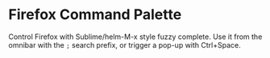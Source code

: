 # Firefox Command Palette
Control Firefox with Sublime/helm-M-x style fuzzy complete. Use it from the omnibar with the `;` search prefix, or trigger a pop-up with Ctrl+Space. 
